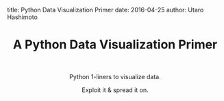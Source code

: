 title: Python Data Visualization Primer
date: 2016-04-25
author: Utaro Hashimoto

<h1 align='center'>A Python Data Visualization Primer</h1>
<br>
<p align='center'>Python 1-liners to visualize data.</p>
<p align='center'>Exploit it & spread it on.</p>
<br>


